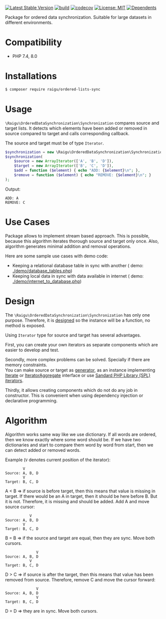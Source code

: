 [![Latest Stable Version](http://poser.pugx.org/raigu/ordered-lists-sync/v/stable)](https://packagist.org/packages/raigu/ordered-lists-sync)
[![build](https://github.com/raigu/ordered-lists-sync/workflows/build/badge.svg)](https://github.com/raigu/ordered-data-sync/actions)
[![codecov](https://codecov.io/gh/raigu/ordered-lists-sync/branch/main/graph/badge.svg?token=43B0X95CZ3)](https://codecov.io/gh/raigu/ordered-data-sync)
[![License: MIT](https://img.shields.io/badge/License-MIT-blue.svg)](LICENSE)
[![Dependents](http://poser.pugx.org/raigu/ordered-lists-sync/dependents)](https://packagist.org/packages/raigu/ordered-lists-sync)

Package for ordered data synchronization. Suitable for large datasets in different environments.


# Compatibility

* PHP 7.4, 8.0

# Installations

```bash
$ composer require raigu/ordered-lists-sync
```

# Usage

`\Raigu\OrderedDataSynchronization\Synchronization` compares source and target lists. It detects which elements have
been added or removed in source compared to target and calls corresponding callback.

The source and target must be of type `Iterator`.

```php
$synchronization = new \Raigu\OrderedDataSynchronization\Synchronization();
$synchronization(
    $source = new ArrayIterator(['A', 'B', 'D']), 
    $target = new ArrayIterator(['B', 'C', 'D']),
    $add = function ($element) { echo "ADD: {$element}\n"; },
    $remove = function ($element) { echo "REMOVE: {$element}\n"; }
);
```

Output:

```
ADD: A
REMOVE: C
```

# Use Cases

Package allows to implement stream based approach. This is possible, because this algorithm iterates thorough source and
target only once. Also, algorithm generates minimal addition and removal operations.

Here are some sample use cases with demo code:

* Keeping a relational database table in sync with another (
  demo: [./demo/database_tables.php](./demo/database_tables.php))
* Keeping local data in sync with data available in internet (
  demo: [./demo/internet_to_database.php](./demo/internet_to_database.php))

# Design

The `\Raigu\OrderedDataSynchronization\Synchronization` has only one purpose. Therefore, it
is [designed](https://www.php.net/manual/en/language.oop5.magic.php#object.invoke) so the instance will be a function,
no method is exposed.

Using `Iterator` type for source and target has several advantages.

First, you can create your own iterators as separate components which are easier to develop and test.

Secondly, more complex problems can be solved. Specially if there are memory constraints.  
You can make source or target as [generator](https://www.php.net/manual/en/language.generators.overview.php), as an
instance implementing [Iterate](https://www.php.net/manual/en/class.iterator.php)
or [IteratorAggregate](https://www.php.net/manual/en/class.iteratoraggregate.php) interface or use
[Sandard PHP Library (SPL) iterators](https://www.php.net/manual/en/spl.iterators.php).

Thirdly, it allows creating components which do not do any job in constructor. This is convenient when using dependency
injection or declarative programming.

# Algorithm

Algorithm works same way like we use dictionary. If all words are ordered, then we know exactly where some word should be.
If we have two dictionaries and start to compare them word by word from start, then we can detect added or removed words.

Example (`V` denotes current position of the iterator):

```text
        V
Source: A, B, D
        V
Target: B, C, D
```

A < B => if source is before target, then this means that value is missing in target. If there would be an A in target,
then it should be here before B. But it is not. Therefore, it is missing and should be added. Add A and move source
cursor:

```text
           V
Source: A, B, D
        V
Target: B, C, D
```

B = B => if the source and target are equal, then they are sync. Move both cursors.

```text
              V
Source: A, B, D
           V
Target: B, C, D
```

D > C => if source is after the target, then this means that value has been removed from source. Therefore, remove C and
move the cursor forward:

```text
              V
Source: A, B, D
              V
Target: B, C, D
```

D = D => they are in sync. Move both cursors. 

